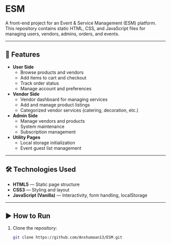 # ESM

A front-end project for an Event & Service Management (ESM) platform.  
This repository contains static HTML, CSS, and JavaScript files for managing users, vendors, admins, orders, and events.

---

## 🚀 Features

- **User Side**
  - Browse products and vendors
  - Add items to cart and checkout
  - Track order status
  - Manage account and preferences
- **Vendor Side**
  - Vendor dashboard for managing services
  - Add and manage product listings
  - Categorized vendor services (catering, decoration, etc.)
- **Admin Side**
  - Manage vendors and products
  - System maintenance
  - Subscription management
- **Utility Pages**
  - Local storage initialization
  - Event guest list management

---


## 🛠️ Technologies Used

- **HTML5** — Static page structure
- **CSS3** — Styling and layout
- **JavaScript (Vanilla)** — Interactivity, form handling, localStorage

---

## ▶️ How to Run

1. Clone the repository:
   ```bash
   git clone https://github.com/Anshumaan13/ESM.git

